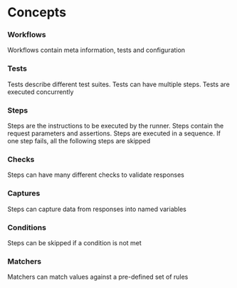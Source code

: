 # Concepts

### Workflows

Workflows contain meta information, tests and configuration

### Tests

Tests describe different test suites. Tests can have multiple steps. Tests are executed concurrently

### Steps

Steps are the instructions to be executed by the runner. Steps contain the request parameters and assertions. Steps are executed in a sequence. If one step fails, all the following steps are skipped

### Checks

Steps can have many different checks to validate responses

### Captures

Steps can capture data from responses into named variables

### Conditions

Steps can be skipped if a condition is not met

### Matchers

Matchers can match values against a pre-defined set of rules
